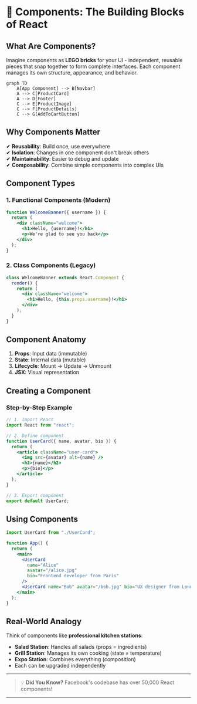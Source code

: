 # 🧱 Components: The Building Blocks of React

## What Are Components?

Imagine components as **LEGO bricks** for your UI - independent, reusable pieces that snap together to form complete interfaces. Each component manages its own structure, appearance, and behavior.

```mermaid
graph TD
    A[App Component] --> B[Navbar]
    A --> C[ProductCard]
    A --> D[Footer]
    C --> E[ProductImage]
    C --> F[ProductDetails]
    C --> G[AddToCartButton]
```

## Why Components Matter

✔ **Reusability**: Build once, use everywhere  
✔ **Isolation**: Changes in one component don't break others  
✔ **Maintainability**: Easier to debug and update  
✔ **Composability**: Combine simple components into complex UIs

## Component Types

### 1. Functional Components (Modern)

```jsx
function WelcomeBanner({ username }) {
  return (
    <div className="welcome">
      <h1>Hello, {username}!</h1>
      <p>We're glad to see you back</p>
    </div>
  );
}
```

### 2. Class Components (Legacy)

```jsx
class WelcomeBanner extends React.Component {
  render() {
    return (
      <div className="welcome">
        <h1>Hello, {this.props.username}!</h1>
      </div>
    );
  }
}
```

## Component Anatomy

1. **Props**: Input data (immutable)
2. **State**: Internal data (mutable)
3. **Lifecycle**: Mount → Update → Unmount
4. **JSX**: Visual representation

## Creating a Component

### Step-by-Step Example

```jsx
// 1. Import React
import React from "react";

// 2. Define component
function UserCard({ name, avatar, bio }) {
  return (
    <article className="user-card">
      <img src={avatar} alt={name} />
      <h2>{name}</h2>
      <p>{bio}</p>
    </article>
  );
}

// 3. Export component
export default UserCard;
```

## Using Components

```jsx
import UserCard from "./UserCard";

function App() {
  return (
    <main>
      <UserCard
        name="Alice"
        avatar="/alice.jpg"
        bio="Frontend developer from Paris"
      />
      <UserCard name="Bob" avatar="/bob.jpg" bio="UX designer from London" />
    </main>
  );
}
```

## Real-World Analogy

Think of components like **professional kitchen stations**:

- **Salad Station**: Handles all salads (props = ingredients)
- **Grill Station**: Manages its own cooking (state = temperature)
- **Expo Station**: Combines everything (composition)
- Each can be upgraded independently

---

> 💡 **Did You Know?** Facebook's codebase has over 50,000 React components!

---
